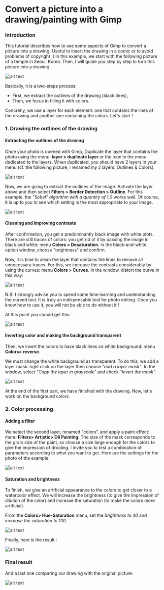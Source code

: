 # Convert a picture into a drawing/painting with Gimp

### Introduction
This tutorial describes how to use some aspects of Gimp to convert a picture into a drawing. Useful to insert the drawing in a comic or to avoid problems of copyright ;)
In this example, we start with the following picture of a temple in Seoul, Korea. Then, I will guide you step by step to turn this picture into a drawing. 

![alt text](https://github.com/martraire/PhotoToSketch/blob/master/images/Seoul.jpg)

Basically, it is a two-steps process:
  * First, we extract the outlines of the drawing (black lines),
  * Then, we focus in filling it with colors. 
  
Concretly, we use a layer for each element: one that contains the lines of the drawing and another one containing the colors. Let's start !


### 1. Drawing the outlines of the drawing
#### Extracting the outlines of the drawing
Once your photo is opened with Gimp, Duplicate the layer that contains the photo using the menu: **layer > duplicate layer** or the icon in the menu dedicated to the layers. When duplicated, you should have 2 layers in your menu (cf. the following picture, i renamed my 2 layers: Outlines & Colors).

![alt text](https://github.com/martraire/PhotoToSketch/blob/master/images/Step1.png)

Now, we are going to extract the outlines of the image. Activate the layer above and then select **Filters > Border Detection > Outline**.
For this example, the *"Sobel" algorithm with a quantity of 1.0* works well. Of course, it is up to you to see which setting is the most appropriate to your image. 

![alt text](https://github.com/martraire/PhotoToSketch/blob/master/images/Step2.png)


#### Cleaning and improving contrasts

After confirmation, you get a predominantly black image with white plots. There are still traces of colors: you get rid of it by passing the image in black and white: menu **Colors > Desaturation**. In the black-and-white option window, choose "brightness" and confirm.

Now, it is time to clean the layer that contains the lines to remove all unnecessary traces. For this, we increase the contrasts considerably by using the curves: menu **Colors > Curves**. In the window, distort the curve in this way:

![alt text](https://github.com/martraire/PhotoToSketch/blob/master/images/Step3.png)

N.B: I strongly advise you to spend some time learning and understanding the curved tool. It is truly an indispensable tool for photo editing. Once you know how to use it, you will not be able to do without it !

At this point you should get this:

![alt text](https://github.com/martraire/PhotoToSketch/blob/master/images/Step4.png)


#### Inverting color and making the background transparent

Then, we invert the colors to have black lines on white background: menu **Colors> reverse**.

We must change the white background as transparent. To do this, we add a layer mask: right click on the layer then choose *"add a layer mask"*. In the window, select *"Copy the layer in grayscale"* and check *"invert the mask"*.

![alt text](https://github.com/martraire/PhotoToSketch/blob/master/images/step5.png)

At the end of the first part, we have finished with the drawing. Now, let's work on the background colors.


### 2. Color processing
#### Adding a filter

We select the second layer, renamed "colors", and apply a paint effect: menu **Filters> Artistic> Oil Painting**. The size of the mask corresponds to the grain size of the paint, so choose a size large enough for the colors to give the impression of drooling. I invite you to test a combination of parameters according to what you want to get. Here are the settings for the photo of the example:

![alt text](https://github.com/martraire/PhotoToSketch/blob/master/images/Step6.png)

#### Saturation and brightness 
To finish, we give an artificial appearance to the colors to get closer to a watercolor effect. We will increase the brightness (to give the impression of dilution of the color) and increase the saturation (to make the colors more artificial).

From the **Colors> Hue-Saturation** menu, set the *brightness to 40* and *increase the saturation to 100*.

![alt text](https://github.com/martraire/PhotoToSketch/blob/master/images/Step7.png)

Finally, here is the result :

![alt text](https://github.com/martraire/PhotoToSketch/blob/master/images/Step8.png)

### Final result
And a last one comparing our drawing with the original picture:

![alt text](https://github.com/martraire/PhotoToSketch/blob/master/images/FinalComparison.png)
